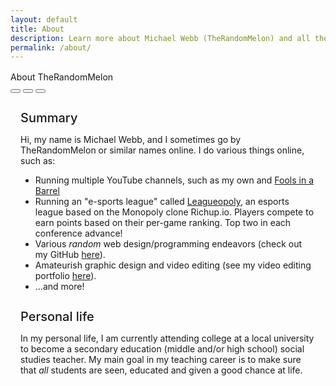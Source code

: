 ```yaml
---
layout: default
title: About
description: Learn more about Michael Webb (TheRandomMelon) and all the things he does.
permalink: /about/
---
```


<div class="flex flex-row justify-center items-center" style="margin-top: 1rem; margin-bottom: 1rem; width: 100%;">
    <div class="window glass active" style="--window-background-color: #96B844; width: 100%;">
        <div class="title-bar">
            <div class="title-bar-text">About TheRandomMelon</div>
            <div class="title-bar-controls">
                <button aria-label="Minimize"></button>
                <button aria-label="Maximize"></button>
                <button aria-label="Close" onclick="window.location.href = '/';"></button>
            </div>
        </div>
        <div class="window-body">
            <div class="flex flex-row items-center" style="margin: 1rem; margin-bottom: 0.5rem;">
                <div class="items-center">
                    <h4 style="font-size: 1.25rem; font-weight: 500; margin-bottom: 0.5rem;">Summary</h4>
                    <p>
                        Hi, my name is Michael Webb, and I sometimes go by TheRandomMelon or similar names online. I do various things online, such as:
                        <ul>
                            <li>Running multiple YouTube channels, such as my own and <a href="https://youtube.com/@foolsinabarrel">Fools in a Barrel</a></li>
                            <li>Running an "e-sports league" called <a href="https://leagueopoly.com">Leagueopoly</a>, an esports league based on the Monopoly clone Richup.io. Players compete to earn points based on their per-game ranking. Top two in each conference advance!</li>
                            <li>Various <i>random</i> web design/programming endeavors (check out my GitHub <a href="https://github.com/therandommelon">here</a>).</li>
                            <li>Amateurish graphic design and video editing (see my video editing portfolio <a href="https://www.youtube.com/playlist?list=PLzQ6psXMqCdfiXw0IeGPJkMe_G7na6EZt">here</a>).</li>
                            <li>...and more!</li>
                        </ul>
                    </p>
                </div>
            </div>
            <div class="flex flex-row items-center" style="margin: 1rem; margin-top: 0rem;">
                <div class="items-center">
                    <h4 style="font-size: 1.25rem; font-weight: 500; margin-bottom: 0.5rem;">Personal life</h4>
                    <p>
                        In my personal life, I am currently attending college at a local university to become a secondary education (middle and/or high school) social studies teacher. My main goal in my teaching career is to make sure that <i>all</i> students are seen, educated and given a good chance at life.
                    </p>
                </div>
            </div>
        </div>
    </div>
</div>